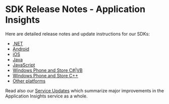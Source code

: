 <properties 
	pageTitle="Release notes for Application Insights" 
	description="The latest updates." 
	services="application-insights" 
    documentationCenter=""
	authors="alancameronwills" 
	manager="douge"/>

<tags 
	ms.service="application-insights" 
	ms.workload="tbd" 
	ms.tgt_pltfrm="ibiza" 
	ms.devlang="na" 
	ms.topic="article" 
	ms.date="06/11/2015" 
	ms.author="awills"/>
 
# SDK Release Notes - Application Insights


Here are detailed release notes and update instructions for our SDKs:

* [.NET](app-insights-release-notes-dotnet.md)
* [Android](https://github.com/Microsoft/ApplicationInsights-Android)
* [iOS](https://github.com/Microsoft/ApplicationInsights-iOS)
* [Java](app-insights-release-notes-java.md)
* [JavaScript](app-insights-release-notes-javascript.md)
* [Windows Phone and Store C#|VB](app-insights-release-notes-windows.md)
* [Windows Phone and Store C++](app-insights-release-notes-windows-cpp.md)
* [Other platforms](https://github.com/Microsoft/ApplicationInsights-Home)

Read also our [Service Updates](http://azure.microsoft.com/updates/?service=application-insights) which summarize major improvements in the Application Insights service as a whole.

 